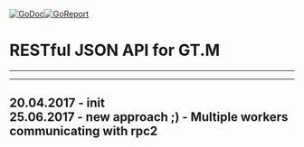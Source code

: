 [![GoDoc](https://godoc.org/github.com/szydell/rjgtm?status.svg)](https://godoc.org/github.com/szydell/rjgtm)[![GoReport](https://goreportcard.com/badge/github.com/szydell/rjgtm)](https://goreportcard.com/report/github.com/szydell/rjgtm)
# RESTful JSON API for GT.M
--------------------------------





--------------------------------
20.04.2017 - init<br />
25.06.2017 - new approach ;) - Multiple workers communicating with rpc2<br />
--------------------------------


